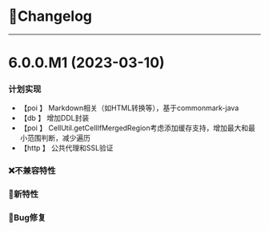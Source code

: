 
# 🚀Changelog

-------------------------------------------------------------------------------------------------------------

# 6.0.0.M1 (2023-03-10)

### 计划实现
* 【poi    】     Markdown相关（如HTML转换等），基于commonmark-java
* 【db     】     增加DDL封装
* 【poi    】     CellUtil.getCellIfMergedRegion考虑添加缓存支持，增加最大和最小范围判断，减少遍历
* 【http   】     公共代理和SSL验证

### ❌不兼容特性

### 🐣新特性

### 🐞Bug修复